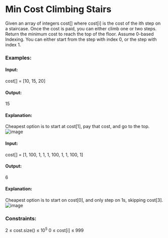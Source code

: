 # Min Cost Climbing Stairs
Given an array of integers cost[] where cost[i] is the cost of the ith step on a staircase. Once the cost is paid, you can either climb one or two steps. Return the minimum cost to reach the top of the floor.
Assume 0-based Indexing. You can either start from the step with index 0, or the step with index 1.

### Examples:
#### Input: 
cost[] = [10, 15, 20]
#### Output:
15
#### Explanation: 
Cheapest option is to start at cost[1], pay that cost, and go to the top.
![image](https://github.com/user-attachments/assets/dd76519a-8aeb-4d27-8827-9ec92b6830ab)

#### Input: 
cost[] = [1, 100, 1, 1, 1, 100, 1, 1, 100, 1]
#### Output:
6
#### Explanation: 
Cheapest option is to start on cost[0], and only step on 1s, skipping cost[3].
![image](https://github.com/user-attachments/assets/1b80e3c6-7f1b-4745-bbe2-b75e014b08c6)

### Constraints:
2 ≤ cost.size() ≤ $`10^5`$
0 ≤ cost[i] ≤ 999


